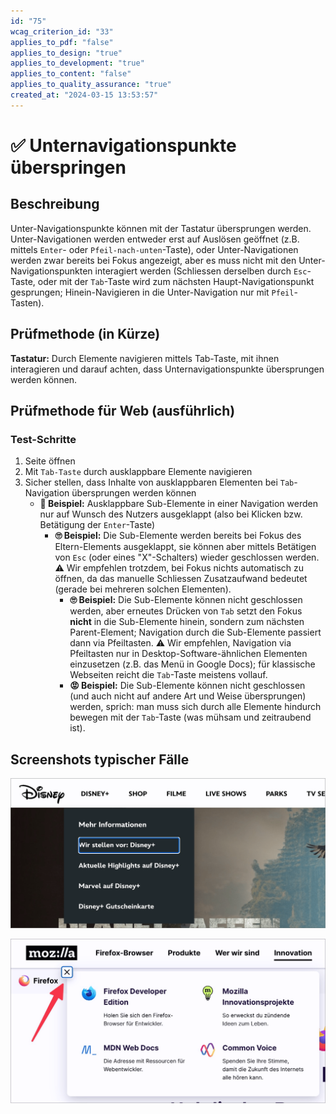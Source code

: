 ```yaml
---
id: "75"
wcag_criterion_id: "33"
applies_to_pdf: "false"
applies_to_design: "true"
applies_to_development: "true"
applies_to_content: "false"
applies_to_quality_assurance: "true"
created_at: "2024-03-15 13:53:57"
---
```


# ✅ Unternavigationspunkte überspringen

## Beschreibung

Unter-Navigationspunkte können mit der Tastatur übersprungen werden. Unter-Navigationen werden entweder erst auf Auslösen geöffnet (z.B. mittels `Enter`- oder `Pfeil-nach-unten`-Taste), oder Unter-Navigationen werden zwar bereits bei Fokus angezeigt, aber es muss nicht mit den Unter-Navigationspunkten interagiert werden (Schliessen derselben durch `Esc`-Taste, oder mit der `Tab`-Taste wird zum nächsten Haupt-Navigationspunkt gesprungen; Hinein-Navigieren in die Unter-Navigation nur mit `Pfeil`-Tasten).

## Prüfmethode (in Kürze)

**Tastatur:** Durch Elemente navigieren mittels Tab-Taste, mit ihnen interagieren und darauf achten, dass Unternavigationspunkte übersprungen werden können.

## Prüfmethode für Web (ausführlich)

### Test-Schritte

1. Seite öffnen
1. Mit `Tab-Taste` durch ausklappbare Elemente navigieren
1. Sicher stellen, dass Inhalte von ausklappbaren Elementen bei `Tab`-Navigation übersprungen werden können
    - **🙂 Beispiel:** Ausklappbare Sub-Elemente in einer Navigation werden nur auf Wunsch des Nutzers ausgeklappt (also bei Klicken bzw. Betätigung der `Enter`-Taste)
        - **🙄 Beispiel:** Die Sub-Elemente werden bereits bei Fokus des Eltern-Elements ausgeklappt, sie können aber mittels Betätigen von `Esc` (oder eines "X"-Schalters) wieder geschlossen werden. ⚠️ Wir empfehlen trotzdem, bei Fokus nichts automatisch zu öffnen, da das manuelle Schliessen Zusatzaufwand bedeutet (gerade bei mehreren solchen Elementen).
            - **🙄 Beispiel:** Die Sub-Elemente können nicht geschlossen werden, aber erneutes Drücken von `Tab` setzt den Fokus **nicht** in die Sub-Elemente hinein, sondern zum nächsten Parent-Element; Navigation durch die Sub-Elemente passiert dann via Pfeiltasten. ⚠️ Wir empfehlen, Navigation via Pfeiltasten nur in Desktop-Software-ähnlichen Elementen einzusetzen (z.B. das Menü in Google Docs); für klassische Webseiten reicht die `Tab`-Taste meistens vollauf.
            - **😡 Beispiel:** Die Sub-Elemente können nicht geschlossen (und auch nicht auf andere Art und Weise übersprungen) werden, sprich: man muss sich durch alle Elemente hindurch bewegen mit der `Tab`-Taste (was mühsam und zeitraubend ist).

## Screenshots typischer Fälle

![Sub-Menüs bei Disney öffnen automatisch bei Fokus und können nicht geschlossen werden](images/sub-mens-bei-disney-ffnen-automatisch-bei-fokus-und-knnen-mit-esc-nicht-geschlossen-werden.png)

![Sub-Menüs bei Mozilla können mit Esc und X-Schalter geschlossen werden](images/sub-mens-bei-mozilla-knnen-mit-esc-und-x-schalter-geschlossen-werden.png)